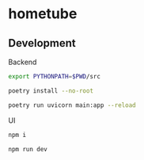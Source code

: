 # hometube

## Development

Backend

```bash
export PYTHONPATH=$PWD/src

poetry install --no-root

poetry run uvicorn main:app --reload
```

UI

```bash
npm i

npm run dev
```
